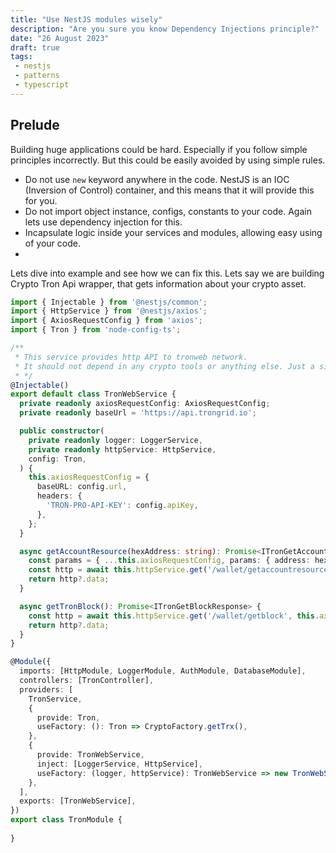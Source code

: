 ```yaml
---
title: "Use NestJS modules wisely"
description: "Are you sure you know Dependency Injections principle?"
date: "26 August 2023"
draft: true
tags: 
 - nestjs
 - patterns
 - typescript
---
```


## Prelude
Building huge applications could be hard. Especially if you follow simple principles incorrectly. But this could be easily avoided by using simple rules.
 - Do not use `new` keyword anywhere in the code. NestJS is an IOC (Inversion of Control) container, and this means that it will provide this for you.
 - Do not import object instance, configs, constants to your code. Again lets use dependency injection for this.
 - Incapsulate logic inside your services and modules, allowing easy using of your code.
 - 
Lets dive into example and see how we can fix this. Lets say we are building Crypto Tron Api wrapper, that gets information about your crypto asset.
 
```typescript
import { Injectable } from '@nestjs/common';
import { HttpService } from '@nestjs/axios';
import { AxiosRequestConfig } from 'axios';
import { Tron } from 'node-config-ts';

/**
 * This service provides http API to tronweb network.
 * It should not depend in any crypto tools or anything else. Just a simple provider.
 * */
@Injectable()
export default class TronWebService {
  private readonly axiosRequestConfig: AxiosRequestConfig;
  private readonly baseUrl = 'https://api.trongrid.io';

  public constructor(
    private readonly logger: LoggerService,
    private readonly httpService: HttpService,
    config: Tron,
  ) {
    this.axiosRequestConfig = {
      baseURL: config.url,
      headers: {
        'TRON-PRO-API-KEY': config.apiKey,
      },
    };
  }

  async getAccountResource(hexAddress: string): Promise<ITronGetAccountResourcesResponse> {
    const params = { ...this.axiosRequestConfig, params: { address: hexAddress } };
    const http = await this.httpService.get('/wallet/getaccountresource', params).toPromise();
    return http?.data;
  }

  async getTronBlock(): Promise<ITronGetBlockResponse> {
    const http = await this.httpService.get('/wallet/getblock', this.axiosRequestConfig).toPromise();
    return http?.data;
  }
}

```


```typescript
@Module({
  imports: [HttpModule, LoggerModule, AuthModule, DatabaseModule],
  controllers: [TronController],
  providers: [
    TronService,
    {
      provide: Tron,
      useFactory: (): Tron => CryptoFactory.getTrx(),
    },
    {
      provide: TronWebService,
      inject: [LoggerService, HttpService],
      useFactory: (logger, httpService): TronWebService => new TronWebService(logger, httpService, config.services.tron),
    },
  ],
  exports: [TronWebService],
})
export class TronModule {
  
}
```
